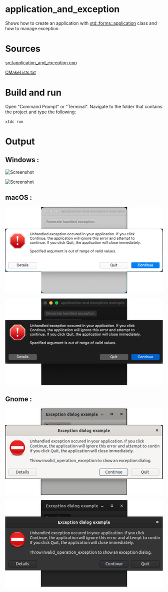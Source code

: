 # application_and_exception

Shows how to create an application with  [xtd::forms::application](../../../../src/xtd_forms/include/xtd/forms/application.hpp) class and how to manage exception.

# Sources

[src/application_and_exception.cpp](src/application_and_exception.cpp)

[CMakeLists.txt](CMakeLists.txt)

# Build and run

Open "Command Prompt" or "Terminal". Navigate to the folder that contains the project and type the following:

```shell
xtdc run
```

# Output

## Windows :

![Screenshot](../../../../docs/pictures/examples/application_and_exception_w.png)

![Screenshot](../../../../docs/pictures/examples/application_and_exception_wd.png)

## macOS :

![Screenshot](../../../../docs/pictures/examples/application_and_exception_m.png)

![Screenshot](../../../../docs/pictures/examples/application_and_exception_md.png)

## Gnome :

![Screenshot](../../../../docs/pictures/examples/application_and_exception_g.png)

![Screenshot](../../../../docs/pictures/examples/application_and_exception_gd.png)
